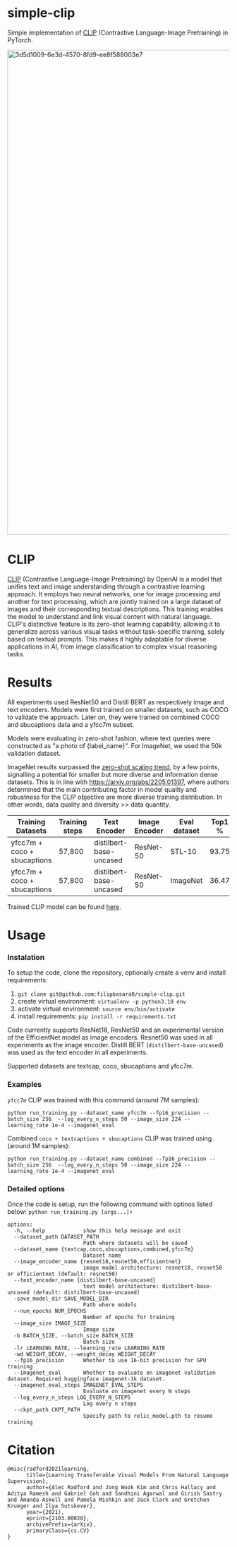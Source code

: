 # simple-clip
Simple implementation of [CLIP](https://arxiv.org/abs/2103.00020) (Contrastive Language-Image Pretraining) in PyTorch.

<img width="1099" alt="3d5d1009-6e3d-4570-8fd9-ee8f588003e7" src="https://github.com/filipbasara0/simple-clip/assets/29043871/27e708ac-0ced-4382-bcc4-e0db5fc2d115">

# CLIP
[CLIP](https://arxiv.org/abs/2103.00020) (Contrastive Language-Image Pretraining) by OpenAI is a model that unifies text and image understanding through a contrastive learning approach. It employs two neural networks, one for image processing and another for text processing, which are jointly trained on a large dataset of images and their corresponding textual descriptions. This training enables the model to understand and link visual content with natural language. CLIP's distinctive feature is its zero-shot learning capability, allowing it to generalize across various visual tasks without task-specific training, solely based on textual prompts. This makes it highly adaptable for diverse applications in AI, from image classification to complex visual reasoning tasks.

# Results

All experiments used ResNet50 and Distill BERT as respectively image and text encoders. Models were first trained on smaller datasets, such as COCO to validate the approach. Later on, they were trained on combined COCO and sbucaptions data and a yfcc7m subset.

Models were evaluating in zero-shot fashion, where text queries were constructed as "a photo of {label_name}". For ImageNet, we used the 50k validation dataset.

ImageNet results surpassed the [zero-shot scaling trend](https://github.com/mlfoundations/open_clip/blob/main/docs/LOW_ACC.md), by a few points, signalling a potential for smaller but more diverse and information dense datasets. This is in line with https://arxiv.org/abs/2205.01397, where authors determined that the main contributing factor in model quality and robustness for the CLIP objective are more diverse training distribution. In other words, data quality and diversity >> data quantity.

| Training Datasets           | Training steps  | Text Encoder            | Image Encoder | Eval dataset | Top1 % |
|-----------------------------|-----------------|-------------------------|---------------|--------------|--------|
| yfcc7m + coco + sbucaptions | 57,800          | distilbert-base-uncased | ResNet-50     | STL-10       | 93.75  |
| yfcc7m + coco + sbucaptions | 57,800          | distilbert-base-uncased | ResNet-50     | ImageNet     | 36.47  |

Trained CLIP model can be found [here](https://drive.google.com/file/d/1UnakTzwVYE0x2A6rPNaK2OhypVBOM1zI/view?usp=sharing).


# Usage

### Instalation
To setup the code, clone the repository, optionally create a venv and install requirements:

1. `git clone git@github.com:filipbasara0/simple-clip.git`
2. create virtual environment: `virtualenv -p python3.10 env`
3. activate virtual environment: `source env/bin/activate`
4. install requirements: `pip install -r requirements.txt`

Code currently supports ResNet18, ResNet50 and an experimental version of the EfficientNet model as image encoders. Resnet50 was used in all experiments as the image encoder.
Distill BERT (`distilbert-base-uncased`) was used as the text encoder in all experiments.

Supported datasets are textcap, coco, sbucaptions and yfcc7m.

### Examples
`yfcc7m` CLIP was trained with this command (around 7M samples):

`python run_training.py --dataset_name yfcc7m --fp16_precision --batch_size 256  --log_every_n_steps 50 --image_size 224 --learning_rate 1e-4 --imagenet_eval`

Combined `coco + textcaptions + sbucaptions` CLIP was trained using (around 1M samples):

`python run_training.py --dataset_name combined --fp16_precision --batch_size 256  --log_every_n_steps 50 --image_size 224 --learning_rate 1e-4 --imagenet_eval`


### Detailed options
Once the code is setup, run the following command with optinos listed below:
`python run_training.py [args...]⬇️`

```
options:
  -h, --help            show this help message and exit
  --dataset_path DATASET_PATH
                        Path where datasets will be saved
  --dataset_name {textcap,coco,sbucaptions,combined,yfcc7m}
                        Dataset name
  --image_encoder_name {resnet18,resnet50,efficientnet}
                        image model architecture: resnet18, resnet50 or efficientnet (default: resnet50)
  --text_encoder_name {distilbert-base-uncased}
                        text model architecture: distilbert-base-uncased (default: distilbert-base-uncased)
  -save_model_dir SAVE_MODEL_DIR
                        Path where models
  --num_epochs NUM_EPOCHS
                        Number of epochs for training
  --image_size IMAGE_SIZE
                        Image size
  -b BATCH_SIZE, --batch_size BATCH_SIZE
                        Batch size
  -lr LEARNING_RATE, --learning_rate LEARNING_RATE
  -wd WEIGHT_DECAY, --weight_decay WEIGHT_DECAY
  --fp16_precision      Whether to use 16-bit precision for GPU training
  --imagenet_eval       Whether to evaluate on imagenet validation dataset. Required huggingface imagenet-1k dataset.
  --imagenet_eval_steps IMAGENET_EVAL_STEPS
                        Evaluate on imagenet every N steps
  --log_every_n_steps LOG_EVERY_N_STEPS
                        Log every n steps
  --ckpt_path CKPT_PATH
                        Specify path to relic_model.pth to resume training
```

# Citation
```
@misc{radford2021learning,
      title={Learning Transferable Visual Models From Natural Language Supervision}, 
      author={Alec Radford and Jong Wook Kim and Chris Hallacy and Aditya Ramesh and Gabriel Goh and Sandhini Agarwal and Girish Sastry and Amanda Askell and Pamela Mishkin and Jack Clark and Gretchen Krueger and Ilya Sutskever},
      year={2021},
      eprint={2103.00020},
      archivePrefix={arXiv},
      primaryClass={cs.CV}
}
```
